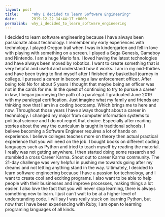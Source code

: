 ```yaml
---
layout: post
title:      "Why I decided to learn Software Engineering"
date:       2019-12-22 14:44:17 +0000
permalink:  why_i_decided_to_learn_software_engineering
---
```




I decided to learn software engineering because I have always been passionate about technology. I remember my early experiences with technology. I played Oregon trail when I was in kindergarten and fell in love with playing with something on a screen.  I played a Sega Genesis, Gameboy and Nintendo. I am a huge Mario fan. I loved having the latest technologies and have always been moved by robotics. I want to create something that is very helpful and useful and understand how it works.
I am in my mid-thirties and have been trying to find myself after I finished my basketball journey in college. I pursued a career in becoming a law enforcement officer. After being told No for about 5 years I thought that maybe being an officer was not in the cards for me. In the quest of continuing to try to pursue a career in law, I began journeying the path of a paralegal. I graduated June 2019 with my paralegal certification. Just imagine what my family and friends are thinking now that I am in a coding bootcamp.
Which brings me to here and now. Throughout those years I have always thought about a career in technology.  I changed my major from computer information systems to political science and I do not regret that choice. Especially after reading stories about the way the curriculum is taught in traditional schools. I believe becoming a Software Engineer requires a lot of hands on experience. I believe colleges teaches more on theory then actual practical experience that you will need on the job.
I bought books on different coding languages such as Python and tried to teach myself by reading the material. I really was not getting anywhere. I then started doing some research and stumbled a cross Career Karma. Shout out to career Karma community. The 21-day challenge was very helpful in pushing me towards going after my dreams and not letting anything stand in the way.
Ultimately, I decided to learn software engineering because I have a passion for technology, and I want to create cool and exciting programs. I also want to be able to help people with their businesses and improve processes, making things a lot easier. I also love the fact that you will never stop learning, there is always something new to learn. I just can’t wait to be at a higher level of understanding code. I will say I was really stuck on learning Python, but now that I have been experiencing with Ruby, I am open to learning programing languages of all kinds.


